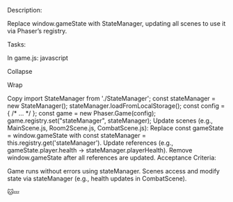 Description:

Replace window.gameState with StateManager, updating all scenes to use it 
via Phaser’s registry.

Tasks:

In game.js:
javascript

Collapse

Wrap

Copy
import StateManager from './StateManager';
const stateManager = new StateManager();
stateManager.loadFromLocalStorage();
const config = { /* ... */ };
const game = new Phaser.Game(config);
game.registry.set("stateManager", stateManager);
Update scenes (e.g., MainScene.js, Room2Scene.js, CombatScene.js):
Replace const gameState = window.gameState with const stateManager = 
this.registry.get('stateManager').
Update references (e.g., gameState.player.health → 
stateManager.playerHealth).
Remove window.gameState after all references are updated.
Acceptance Criteria:

Game runs without errors using stateManager.
Scenes access and modify state via stateManager (e.g., health updates in 
CombatScene).

🐱💤
